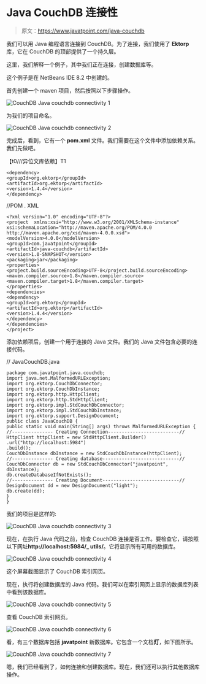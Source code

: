 # Java CouchDB 连接性

> 原文：<https://www.javatpoint.com/java-couchdb>

我们可以用 Java 编程语言连接到 CouchDB。为了连接，我们使用了 **Ektorp** 库，它在 CouchDB 的顶部提供了一个持久层。

这里，我们解释一个例子，其中我们正在连接，创建数据库等。

这个例子是在 NetBeans IDE 8.2 中创建的。

首先创建一个 maven 项目，然后按照以下步骤操作。

![CouchDB Java couchdb connectivity 1](img/e7f988d6db21b62d04330a07f6381141.png)

为我们的项目命名。

![CouchDB Java couchdb connectivity 2](img/8878ff8eb7d56e5e4223a9d0541c7cbe.png)

完成后，看到，它有一个 **pom.xml** 文件。我们需要在这个文件中添加依赖关系。我们先做吧。

【t0///异位文库依赖】T1

```
<dependency>
<groupId>org.ektorp</groupId>
<artifactId>org.ektorp</artifactId>
<version>1.4.4</version>
</dependency>

```

//POM . XML

```
<?xml version="1.0" encoding="UTF-8"?>
<project  xmlns:xsi="http://www.w3.org/2001/XMLSchema-instance" xsi:schemaLocation="http://maven.apache.org/POM/4.0.0 http://maven.apache.org/xsd/maven-4.0.0.xsd">
<modelVersion>4.0.0</modelVersion>
<groupId>com.javatpoint</groupId>
<artifactId>java-couchdb</artifactId>
<version>1.0-SNAPSHOT</version>
<packaging>jar</packaging>
<properties>
<project.build.sourceEncoding>UTF-8</project.build.sourceEncoding>
<maven.compiler.source>1.8</maven.compiler.source>
<maven.compiler.target>1.8</maven.compiler.target>
</properties>
<dependencies>
<dependency>
<groupId>org.ektorp</groupId>
<artifactId>org.ektorp</artifactId>
<version>1.4.4</version>
</dependency>
</dependencies>
</project>

```

添加依赖项后，创建一个用于连接的 Java 文件。我们的 Java 文件包含必要的连接代码。

// JavaCouchDB.java

```
package com.javatpoint.java.couchdb;
import java.net.MalformedURLException;
import org.ektorp.CouchDbConnector;
import org.ektorp.CouchDbInstance;
import org.ektorp.http.HttpClient;
import org.ektorp.http.StdHttpClient;
import org.ektorp.impl.StdCouchDbConnector;
import org.ektorp.impl.StdCouchDbInstance;
import org.ektorp.support.DesignDocument;
public class JavaCouchDB {
public static void main(String[] args) throws MalformedURLException {
//--------------- Creating Connection--------------------------//
HttpClient httpClient = new StdHttpClient.Builder()
.url("http://localhost:5984")
.build();
CouchDbInstance dbInstance = new StdCouchDbInstance(httpClient);
//--------------- Creating database----------------------------//
CouchDbConnector db = new StdCouchDbConnector("javatpoint", dbInstance);
db.createDatabaseIfNotExists();
//--------------- Creating Document----------------------------//
DesignDocument dd = new DesignDocument("light");
db.create(dd);
}
}

```

我们的项目是这样的:

![CouchDB Java couchdb connectivity 3](img/af6f02535a0cae525883d4b95e83c9c4.png)

现在，在执行 Java 代码之前，检查 CouchDB 连接是否工作。要检查它，请按照以下网址**http://localhost:5984/_ utils/**。它将显示所有可用的数据库。

![CouchDB Java couchdb connectivity 4](img/b1ab6acd0c84de000d1e16f59db916d6.png)

这个屏幕截图显示了 CouchDB 索引网页。

现在，执行将创建数据库的 Java 代码。我们可以在索引网页上显示的数据库列表中看到该数据库。

![CouchDB Java couchdb connectivity 5](img/6e9d2162f97193fd6cc9a679a3bfe762.png)

查看 CouchDB 索引网页。

![CouchDB Java couchdb connectivity 6](img/539bbb100b5a1d6980849957cda43df4.png)

看，有三个数据库包括 **javatpoint** 新数据库。它包含一个文档**灯**，如下图所示。

![CouchDB Java couchdb connectivity 7](img/bd8435df07f90ff6e380fbf232568b86.png)

嗯，我们已经看到了，如何连接和创建数据库。现在，我们还可以执行其他数据库操作。